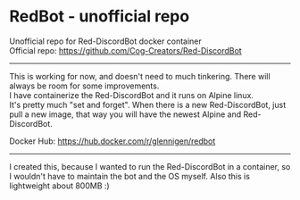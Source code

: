 # RedBot - unofficial repo
Unofficial repo for Red-DiscordBot docker container<br/>
Official repo: https://github.com/Cog-Creators/Red-DiscordBot <br/>

---
This is working for now, and doesn't need to much tinkering. There will always be room for some improvements.<br/>
I have containerize the Red-DiscordBot and it runs on Alpine linux.<br/>
It's pretty much "set and forget". When there is a new Red-DiscordBot, just pull a new image, that way you will have the newest Alpine and Red-DiscordBot.<br/>

Docker Hub: https://hub.docker.com/r/glennigen/redbot<br/>

---
I created this, because I wanted to run the Red-DiscordBot in a container, so I wouldn't have to maintain the bot and the OS myself. Also this is lightweight about 800MB :)
